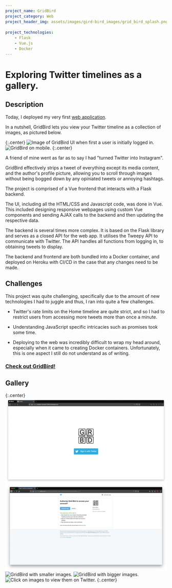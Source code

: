 ```yaml
---
project_name: GridBird
project_category: Web
project_header_img: assets/images/gird-bird_images/grid_bird_splash.png

project_technologies:
    - Flask
    - Vue.js
    - Docker
---
```

# Exploring Twitter timelines as a gallery.
## Description
Today, I deployed my very first [web application](https://tranquil-mountain-70791.herokuapp.com/).

In a nutshell, GridBird lets you view your Twitter timeline as a collection of images, as pictured below.

{:.center}
![Image of GridBird UI when first a user is initially logged in.](../assets/images/gird-bird_images/grid_bird_3x3.png "Image of GridBird UI when first a user is initially logged in.")
![GridBird on mobile.](../assets/images/gird-bird_images/grid_bird_mobile.png "GridBird on mobile.")
{:.center}

A friend of mine went as far as to say I had "turned Twitter into Instagram".

GridBird effectively strips a tweet of everything except its media content, and the author's profile picture, allowing
you to scroll through images without being bogged down by any opiniated tweets or annoying hashtags.

The project is comprised of a Vue frontend that interacts with a Flask backend.

The UI, including all the HTML/CSS and Javascript code, was done in Vue. This included designing responsive webpages using custom Vue components and sending AJAX calls to the backend and then updating the respective data.

The backend is several times more complex. It is based on the Flask library and serves as a closed API for the web app. It utilises the Tweepy API to communicate with Twitter. The API handles all functions from logging in, to obtaining tweets to display.

The backend and frontend are both bundled into a Docker container, and deployed on Heroku with CI/CD in the case that any changes need to be made.

## Challenges
This project was quite challenging, specifically due to the amount of new technologies I had to juggle and thus, I ran into quite a few challenges.

- Twitter's rate limits on the Home timeline are quite strict, and so I had to restrict users from accessing more tweets more than once a minute.


- Understanding JavaScript specific intricacies such as promises took some time.


- Deploying to the web was incredibly difficult to wrap my head around, especially when it came to creating Docker containers. Unfortunately, this is one aspect I still do not understand as of writing.

### [Check out GridBird!](https://tranquil-mountain-70791.herokuapp.com/)

## Gallery

{:.center}
![GridBird landing page.](../assets/images/gird-bird_images/gird_bird_landing.png "GridBird landing page.")
![GridBird authorisation on Twitter.](../assets/images/gird-bird_images/grid_bird_auth.png "GridBird authorisation on Twitter.")
![GridBird with smaller images.](../assets/images/gird-bird_images/grid_bird_4x4.png "GridBird with smaller images.")
![GridBird with bigger images.](../assets/images/gird-bird_images/grid_bird_2x2.png "GridBird with bigger images.")
![Click on images to view them on Twitter.](../assets/images/gird-bird_images/grid_bird_ext.png "Click on images to view them on Twitter.")
{:.center}
